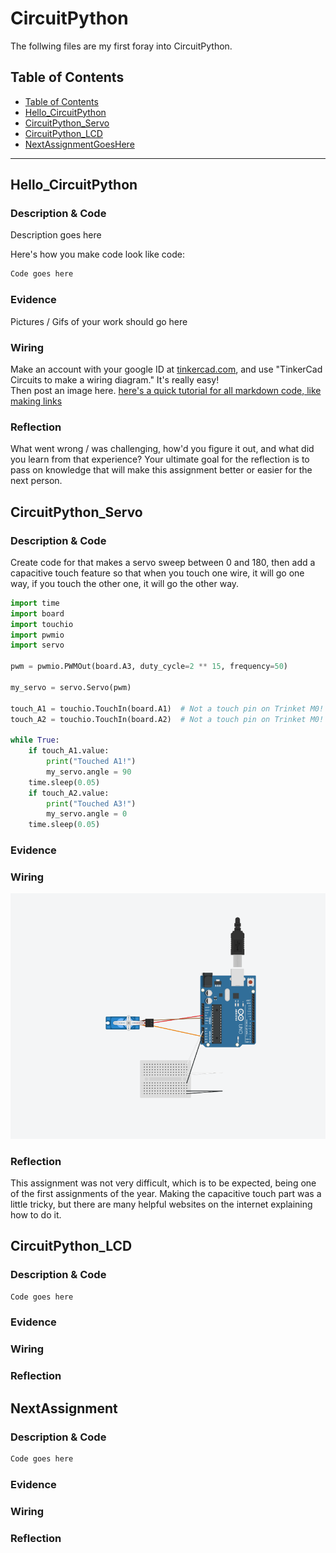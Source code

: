 # CircuitPython
 The follwing files are my first foray into CircuitPython.
## Table of Contents
* [Table of Contents](#TableOfContents)
* [Hello_CircuitPython](#Hello_CircuitPython)
* [CircuitPython_Servo](#CircuitPython_Servo)
* [CircuitPython_LCD](#CircuitPython_LCD)
* [NextAssignmentGoesHere](#NextAssignment)
---

## Hello_CircuitPython

### Description & Code
Description goes here

Here's how you make code look like code:

```python
Code goes here

```


### Evidence
Pictures / Gifs of your work should go here

### Wiring
Make an account with your google ID at [tinkercad.com](https://www.tinkercad.com/learn/circuits), and use "TinkerCad Circuits to make a wiring diagram."  It's really easy!  
Then post an image here.   [here's a quick tutorial for all markdown code, like making links](https://www.markdownguide.org/basic-syntax/)

### Reflection
What went wrong / was challenging, how'd you figure it out, and what did you learn from that experience?  Your ultimate goal for the reflection is to pass on knowledge that will make this assignment better or easier for the next person.




## CircuitPython_Servo

### Description & Code
Create code for that makes a servo sweep between 0 and 180, then add a capacitive touch feature so that when you touch one wire, it will go one way, if you touch the other one, it will go the other way.

```python
import time
import board
import touchio
import pwmio
import servo

pwm = pwmio.PWMOut(board.A3, duty_cycle=2 ** 15, frequency=50)

my_servo = servo.Servo(pwm)

touch_A1 = touchio.TouchIn(board.A1)  # Not a touch pin on Trinket M0!
touch_A2 = touchio.TouchIn(board.A2)  # Not a touch pin on Trinket M0!

while True:
    if touch_A1.value:
        print("Touched A1!")
        my_servo.angle = 90
    time.sleep(0.05)
    if touch_A2.value:
        print("Touched A3!")
        my_servo.angle = 0
    time.sleep(0.05)

```

### Evidence

### Wiring
 ![circuitPhoto](/Images/CapaServo.png)
### Reflection
This assignment was not very difficult, which is to be expected, being one of the first assignments of the year. Making the capacitive touch part was a little tricky, but there are many helpful websites on the internet explaining how to do it.

## CircuitPython_LCD

### Description & Code

```python
Code goes here
```

### Evidence

### Wiring

### Reflection





## NextAssignment

### Description & Code

```python
Code goes here

```

### Evidence

### Wiring 

### Reflection

